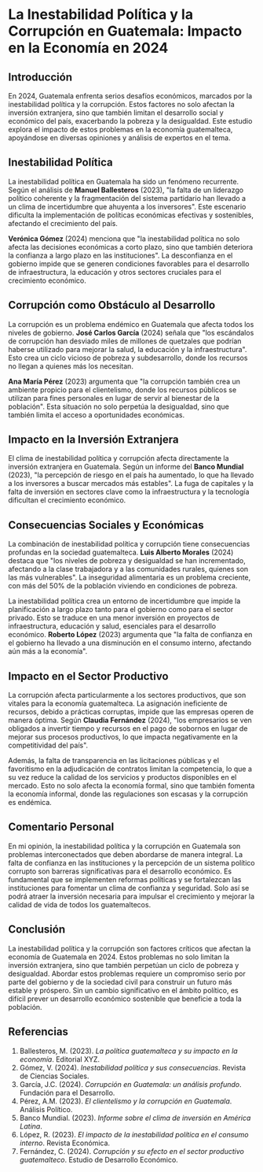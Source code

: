 # La Inestabilidad Política y la Corrupción en Guatemala: Impacto en la Economía en 2024
## Introducción
En 2024, Guatemala enfrenta serios desafíos económicos, marcados por la inestabilidad política y la corrupción. Estos factores no solo afectan la inversión extranjera, sino que también limitan el desarrollo social y económico del país, exacerbando la pobreza y la desigualdad. Este estudio explora el impacto de estos problemas en la economía guatemalteca, apoyándose en diversas opiniones y análisis de expertos en el tema.
## Inestabilidad Política
La inestabilidad política en Guatemala ha sido un fenómeno recurrente. Según el análisis de **Manuel Ballesteros** (2023), "la falta de un liderazgo político coherente y la fragmentación del sistema partidario han llevado a un clima de incertidumbre que ahuyenta a los inversores". Este escenario dificulta la implementación de políticas económicas efectivas y sostenibles, afectando el crecimiento del país.

**Verónica Gómez** (2024) menciona que "la inestabilidad política no solo afecta las decisiones económicas a corto plazo, sino que también deteriora la confianza a largo plazo en las instituciones". La desconfianza en el gobierno impide que se generen condiciones favorables para el desarrollo de infraestructura, la educación y otros sectores cruciales para el crecimiento económico.
## Corrupción como Obstáculo al Desarrollo
La corrupción es un problema endémico en Guatemala que afecta todos los niveles de gobierno. **José Carlos García** (2024) señala que "los escándalos de corrupción han desviado miles de millones de quetzales que podrían haberse utilizado para mejorar la salud, la educación y la infraestructura". Esto crea un ciclo vicioso de pobreza y subdesarrollo, donde los recursos no llegan a quienes más los necesitan.

**Ana María Pérez** (2023) argumenta que "la corrupción también crea un ambiente propicio para el clientelismo, donde los recursos públicos se utilizan para fines personales en lugar de servir al bienestar de la población". Esta situación no solo perpetúa la desigualdad, sino que también limita el acceso a oportunidades económicas.
## Impacto en la Inversión Extranjera
El clima de inestabilidad política y corrupción afecta directamente la inversión extranjera en Guatemala. Según un informe del **Banco Mundial** (2023), "la percepción de riesgo en el país ha aumentado, lo que ha llevado a los inversores a buscar mercados más estables". La fuga de capitales y la falta de inversión en sectores clave como la infraestructura y la tecnología dificultan el crecimiento económico.
## Consecuencias Sociales y Económicas
La combinación de inestabilidad política y corrupción tiene consecuencias profundas en la sociedad guatemalteca. **Luis Alberto Morales** (2024) destaca que "los niveles de pobreza y desigualdad se han incrementado, afectando a la clase trabajadora y a las comunidades rurales, quienes son las más vulnerables". La inseguridad alimentaria es un problema creciente, con más del 50% de la población viviendo en condiciones de pobreza.

La inestabilidad política crea un entorno de incertidumbre que impide la planificación a largo plazo tanto para el gobierno como para el sector privado. Esto se traduce en una menor inversión en proyectos de infraestructura, educación y salud, esenciales para el desarrollo económico. **Roberto López** (2023) argumenta que "la falta de confianza en el gobierno ha llevado a una disminución en el consumo interno, afectando aún más a la economía".
## Impacto en el Sector Productivo
La corrupción afecta particularmente a los sectores productivos, que son vitales para la economía guatemalteca. La asignación ineficiente de recursos, debido a prácticas corruptas, impide que las empresas operen de manera óptima. Según **Claudia Fernández** (2024), "los empresarios se ven obligados a invertir tiempo y recursos en el pago de sobornos en lugar de mejorar sus procesos productivos, lo que impacta negativamente en la competitividad del país".

Además, la falta de transparencia en las licitaciones públicas y el favoritismo en la adjudicación de contratos limitan la competencia, lo que a su vez reduce la calidad de los servicios y productos disponibles en el mercado. Esto no solo afecta la economía formal, sino que también fomenta la economía informal, donde las regulaciones son escasas y la corrupción es endémica.
## Comentario Personal
En mi opinión, la inestabilidad política y la corrupción en Guatemala son problemas interconectados que deben abordarse de manera integral. La falta de confianza en las instituciones y la percepción de un sistema político corrupto son barreras significativas para el desarrollo económico. Es fundamental que se implementen reformas políticas y se fortalezcan las instituciones para fomentar un clima de confianza y seguridad. Solo así se podrá atraer la inversión necesaria para impulsar el crecimiento y mejorar la calidad de vida de todos los guatemaltecos.
## Conclusión
La inestabilidad política y la corrupción son factores críticos que afectan la economía de Guatemala en 2024. Estos problemas no solo limitan la inversión extranjera, sino que también perpetúan un ciclo de pobreza y desigualdad. Abordar estos problemas requiere un compromiso serio por parte del gobierno y de la sociedad civil para construir un futuro más estable y próspero. Sin un cambio significativo en el ámbito político, es difícil prever un desarrollo económico sostenible que beneficie a toda la población.
## Referencias
1. Ballesteros, M. (2023). *La política guatemalteca y su impacto en la economía*. Editorial XYZ.
2. Gómez, V. (2024). *Inestabilidad política y sus consecuencias*. Revista de Ciencias Sociales.
3. García, J.C. (2024). *Corrupción en Guatemala: un análisis profundo*. Fundación para el Desarrollo.
4. Pérez, A.M. (2023). *El clientelismo y la corrupción en Guatemala*. Análisis Político.
5. Banco Mundial. (2023). *Informe sobre el clima de inversión en América Latina*.
6. López, R. (2023). *El impacto de la inestabilidad política en el consumo interno*. Revista Económica.
7. Fernández, C. (2024). *Corrupción y su efecto en el sector productivo guatemalteco*. Estudio de Desarrollo Económico.